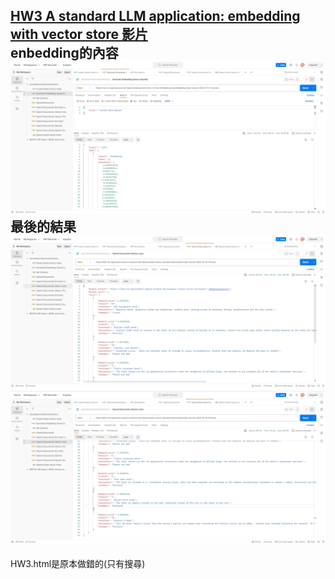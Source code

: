 [HW3 A standard LLM application: embedding with vector store 影片](https://youtu.be/jUP3BASDw0U)    
enbedding的內容
![Alt text](image-1.png)   
最後的結果
![Alt text](image-2.png)
![Alt text](image.png)
---
HW3.html是原本做錯的(只有搜尋)
